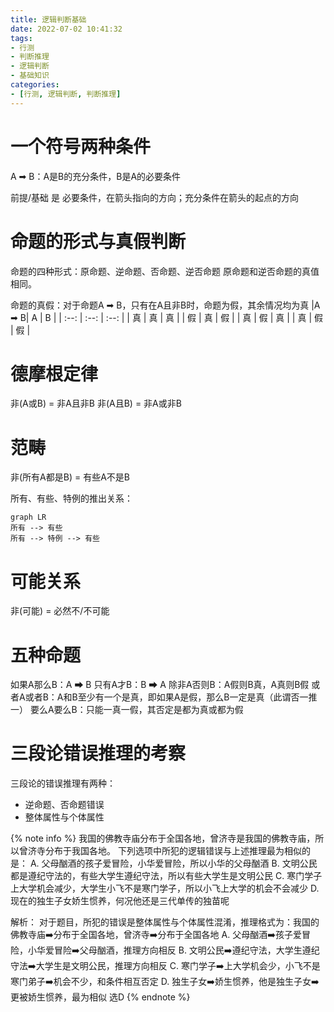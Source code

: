 ```yaml
---
title: 逻辑判断基础
date: 2022-07-02 10:41:32
tags:
- 行测
- 判断推理
- 逻辑判断
- 基础知识
categories:
- [行测, 逻辑判断, 判断推理]
---
```


# 一个符号两种条件

A ➡ B：A是B的充分条件，B是A的必要条件

前提/基础 是 必要条件，在箭头指向的方向；充分条件在箭头的起点的方向

# 命题的形式与真假判断

命题的四种形式：原命题、逆命题、否命题、逆否命题
原命题和逆否命题的真值相同。

命题的真假：对于命题A ➡ B，只有在A且非B时，命题为假，其余情况均为真
|A ➡ B| A | B |
| :--: | :--: | :--: |
| 真 | 真 | 真 |
| 假 | 真 | 假 |
| 真 | 假 | 真 |
| 真 | 假 | 假 |

# 德摩根定律

非(A或B) = 非A且非B
非(A且B) = 非A或非B

# 范畴

非(所有A都是B) = 有些A不是B

所有、有些、特例的推出关系：
```mermaid
graph LR
所有 --> 有些
所有 --> 特例 --> 有些
```

# 可能关系

非(可能) = 必然不/不可能

# 五种命题

如果A那么B：A ➡ B
只有A才B：B ➡ A
除非A否则B：A假则B真，A真则B假
或者A或者B：A和B至少有一个是真，即如果A是假，那么B一定是真（此谓否一推一）
要么A要么B：只能一真一假，其否定是都为真或都为假

# 三段论错误推理的考察

三段论的错误推理有两种：
- 逆命题、否命题错误
- 整体属性与个体属性

{% note info %}
我国的佛教寺庙分布于全国各地，曾济寺是我国的佛教寺庙，所以曾济寺分布于我国各地。
下列选项中所犯的逻辑错误与上述推理最为相似的是：
A. 父母酗酒的孩子爱冒险，小华爱冒险，所以小华的父母酗酒
B. 文明公民都是遵纪守法的，有些大学生遵纪守法，所以有些大学生是文明公民
C. 寒门学子上大学机会减少，大学生小飞不是寒门学子，所以小飞上大学的机会不会减少
D. 现在的独生子女娇生惯养，何况他还是三代单传的独苗呢

解析：
对于题目，所犯的错误是整体属性与个体属性混淆，推理格式为：我国的佛教寺庙➡️分布于全国各地，曾济寺➡️分布于全国各地
A. 父母酗酒➡️孩子爱冒险，小华爱冒险➡️父母酗酒，推理方向相反
B. 文明公民➡️遵纪守法，大学生遵纪守法➡️大学生是文明公民，推理方向相反
C. 寒门学子➡️上大学机会少，小飞不是寒门弟子➡️机会不少，和条件相互否定
D. 独生子女➡️娇生惯养，他是独生子女➡️更被娇生惯养，最为相似
选D
{% endnote %}



